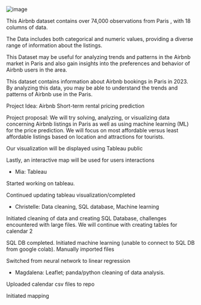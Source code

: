 ![image](https://github.com/Chr1ssie/the_data_dazzlers/assets/145025544/4f8d70ea-51d2-4b8e-a450-f70a8b4bed40)







This Airbnb dataset contains over 74,000 observations from Paris , with 18 columns of data.


The Data includes both categorical and numeric values, providing a diverse range of information about the listings.


This Dataset may be useful for analyzing trends and patterns in the Airbnb market in Paris and also gain insights into the preferences and behavior of Airbnb users in the area.


This dataset contains information about Airbnb bookings in Paris in 2023. By analyzing this data, you may be able to understand the trends and patterns of Airbnb use in the Paris.




Project Idea: Airbnb Short-term rental pricing prediction

Project proposal: 
We will try solving, analyzing, or visualizing data concerning Airbnb listings in Paris as well as using machine learning (ML) for the price prediction.
We will focus on most affordable versus least affordable listings based on location and attractions for tourists.

Our visualization will be displayed using Tableau public

Lastly, an interactive map will be used for users interactions

- Mia: Tableau

Started working on tableau.

Continued updating tableau visualization/completed



- Christelle: Data cleaning, SQL database, Machine learning

Initiated cleaning of data and creating SQL Database, challenges encountered with large files. We will continue with creating tables for calendar 2 

SQL DB completed. Initiated machine learning (unable to connect to SQL DB from google colab). Manually imported files

Switched from neural network to linear regression



- Magdalena: Leaflet; panda/python cleaning of data analysis. 

Uploaded calendar csv files to repo

Initiated mapping
